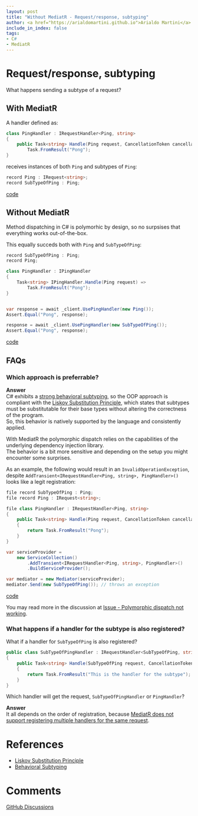 ```yaml
---
layout: post
title: "Without MediatR - Request/response, subtyping"
author: <a href="https://arialdomartini.github.io">Arialdo Martini</a>
include_in_index: false
tags:
- C#
- MediatR
---
```

# Request/response, subtyping
What happens sending a subtype of a request?

## With MediatR
A handler defined as:

```csharp
class PingHandler : IRequestHandler<Ping, string>
{
    public Task<string> Handle(Ping request, CancellationToken cancellationToken) => 
        Task.FromResult("Pong");
}
```

receives instances of both `Ping` and subtypes of `Ping`:

```csharp
record Ping : IRequest<string>;
record SubTypeOfPing : Ping;
```
[code](https://github.com/arialdomartini/without-mediatr/blob/master/src/WithoutMediatR/RequestResponseSubtyping/With.cs)


## Without MediatR
Method dispatching in C# is polymorhic by design, so no surpsises that everything works out-of-the-box.<br/>

This equally succeds both with `Ping` and `SubTypeOfPing`:

```csharp
record SubTypeOfPing : Ping;
record Ping;

class PingHandler : IPingHandler
{
    Task<string> IPingHandler.Handle(Ping request) => 
        Task.FromResult("Pong");
}


var response = await _client.UsePingHandler(new Ping());
Assert.Equal("Pong", response);

response = await _client.UsePingHandler(new SubTypeOfPing());
Assert.Equal("Pong", response);
```
[code](https://github.com/arialdomartini/without-mediatr/blob/master/src/WithoutMediatR/RequestResponseSubtyping/Without.cs)


## FAQs
### Which approach is preferrable?
**Answer**<br/>
C# exhibits a [strong behavioral subtyping][behavioral-subtyping], so the OOP approach is compliant with the [Liskov Substitution Principle][liskov], which states that subtypes must be substitutable for their base types without altering the correctness of the program.<br/>
So, this behavior is natively supported by the language and consistently applied.

With MediatR the polymorphic dispatch relies on the capabilities of the underlying dependency injection library.<br/>
The behavior is a bit more sensitive and depending on the setup you might encounter some surprises.

As an example, the following would result in an `InvalidOperationException`, despite `AddTransient<IRequestHandler<Ping, string>, PingHandler>()` looks like a legit registration:

```csharp
file record SubTypeOfPing : Ping;
file record Ping : IRequest<string>;

file class PingHandler : IRequestHandler<Ping, string>
{
    public Task<string> Handle(Ping request, CancellationToken cancellationToken)
    {
        return Task.FromResult("Pong");
    }
}

var serviceProvider =
    new ServiceCollection()
        .AddTransient<IRequestHandler<Ping, string>, PingHandler>()
        .BuildServiceProvider();

var mediator = new Mediator(serviceProvider);
mediator.Send(new SubTypeOfPing()); // throws an exception
```
[code](https://github.com/arialdomartini/without-mediatr/blob/master/src/WithoutMediatR/RequestResponseSubtyping/Direct/With.cs)

You may read more in the discussion at [Issue - Polymorphic dispatch not working](https://github.com/jbogard/MediatR.Extensions.Microsoft.DependencyInjection/issues/24).

### What happens if a handler for the subtype is also registered?
What if a handler for `SubTypeOfPing` is also registered?

```csharp
public class SubTypeOfPingHandler : IRequestHandler<SubTypeOfPing, string>
{
    public Task<string> Handle(SubTypeOfPing request, CancellationToken cancellationToken)
    {
        return Task.FromResult("This is the handler for the subtype");
    }
}
```

Which handler will get the request, `SubTypeOfPingHandler` or `PingHandler`?

**Answer**<br/>
It all depends on the order of registration, because [MediatR does not support registering multiple handlers for the same request](without-mediatr-request-response-multiple-registration).


# References
* [Liskov Substitution Principle][liskov]
* [Behavioral Subtyping][behavioral-subtyping]

# Comments
[GitHub Discussions](https://github.com/arialdomartini/arialdomartini.github.io/discussions/22)

[liskov]: https://en.wikipedia.org/wiki/Liskov_substitution_principle
[behavioral-subtyping]: https://en.wikipedia.org/wiki/Behavioral_subtyping

